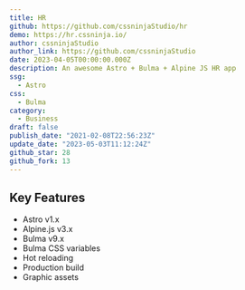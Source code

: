 ```yaml
---
title: HR
github: https://github.com/cssninjaStudio/hr
demo: https://hr.cssninja.io/
author: cssninjaStudio
author_link: https://github.com/cssninjaStudio
date: 2023-04-05T00:00:00.000Z
description: An awesome Astro + Bulma + Alpine JS HR app
ssg:
  - Astro
css:
  - Bulma
category:
  - Business
draft: false
publish_date: "2021-02-08T22:56:23Z"
update_date: "2023-05-03T11:12:24Z"
github_star: 28
github_fork: 13
---
```


## Key Features

- Astro v1.x
- Alpine.js v3.x
- Bulma v9.x
- Bulma CSS variables
- Hot reloading
- Production build
- Graphic assets
